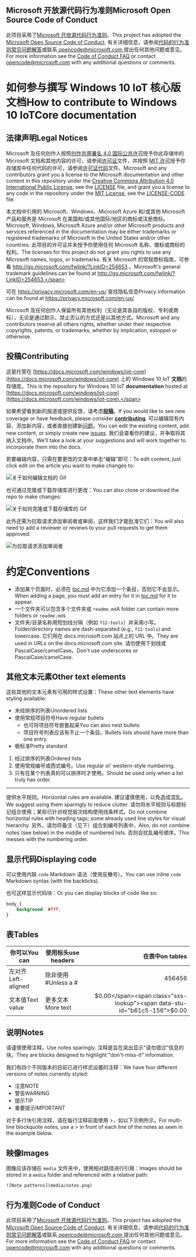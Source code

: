 ## <a name="microsoft-open-source-code-of-conduct"></a><span data-ttu-id="b61c5-101">Microsoft 开放源代码行为准则</span><span class="sxs-lookup"><span data-stu-id="b61c5-101">Microsoft Open Source Code of Conduct</span></span>

<span data-ttu-id="b61c5-102">此项目采用了[Microsoft 开放源代码行为准则](https://opensource.microsoft.com/codeofconduct/)。</span><span class="sxs-lookup"><span data-stu-id="b61c5-102">This project has adopted the [Microsoft Open Source Code of Conduct](https://opensource.microsoft.com/codeofconduct/).</span></span>
<span data-ttu-id="b61c5-103">有关详细信息，请参阅[代码的行为准则常见问题解答](https://opensource.microsoft.com/codeofconduct/faq/)或联系[ opencode@microsoft.com ](mailto:opencode@microsoft.com)提出任何其他问题或意见。</span><span class="sxs-lookup"><span data-stu-id="b61c5-103">For more information see the [Code of Conduct FAQ](https://opensource.microsoft.com/codeofconduct/faq/) or contact [opencode@microsoft.com](mailto:opencode@microsoft.com) with any additional questions or comments.</span></span>

# <a name="how-to-contribute-to-windows-10-iotcore-documentation"></a><span data-ttu-id="b61c5-104">如何参与撰写 Windows 10 IoT 核心版文档</span><span class="sxs-lookup"><span data-stu-id="b61c5-104">How to contribute to Windows 10 IoTCore documentation</span></span>

## <a name="legal-notices"></a><span data-ttu-id="b61c5-105">法律声明</span><span class="sxs-lookup"><span data-stu-id="b61c5-105">Legal Notices</span></span>
<span data-ttu-id="b61c5-106">Microsoft 及任何创作人按照[创作共用署名 4.0 国际公共许可](https://creativecommons.org/licenses/by/4.0/legalcode)授予你此存储中的 Microsoft 文档和其他内容的许可，请参阅[许可证](LICENSE)文件，并按照 [MIT 许可](https://opensource.org/licenses/MIT)授予你存储库中任何代码的许可，请参阅[许可证代码](LICENSE-CODE)文件。</span><span class="sxs-lookup"><span data-stu-id="b61c5-106">Microsoft and any contributors grant you a license to the Microsoft documentation and other content in this repository under the [Creative Commons Attribution 4.0 International Public License](https://creativecommons.org/licenses/by/4.0/legalcode), see the [LICENSE](LICENSE) file, and grant you a license to any code in the repository under the [MIT License](https://opensource.org/licenses/MIT), see the [LICENSE-CODE](LICENSE-CODE) file.</span></span>

<span data-ttu-id="b61c5-107">本文档中引用的 Microsoft、Windows、Microsoft Azure 和/或其他 Microsoft 产品和服务是 Microsoft 在美国和/或其他国际/地区的商标或注册商标。</span><span class="sxs-lookup"><span data-stu-id="b61c5-107">Microsoft, Windows, Microsoft Azure and/or other Microsoft products and services referenced in the documentation may be either trademarks or registered trademarks of Microsoft in the United States and/or other countries.</span></span>
<span data-ttu-id="b61c5-108">此项目的许可证并未授予你使用任何 Microsoft 名称、徽标或商标的权利。</span><span class="sxs-lookup"><span data-stu-id="b61c5-108">The licenses for this project do not grant you rights to use any Microsoft names, logos, or trademarks.</span></span>
<span data-ttu-id="b61c5-109">有关 Microsoft 的常规商标指南，可参看 http://go.microsoft.com/fwlink/?LinkID=254653 。</span><span class="sxs-lookup"><span data-stu-id="b61c5-109">Microsoft's general trademark guidelines can be found at http://go.microsoft.com/fwlink/?LinkID=254653.</span></span>

<span data-ttu-id="b61c5-110">可在 https://privacy.microsoft.com/en-us/ 查找隐私信息</span><span class="sxs-lookup"><span data-stu-id="b61c5-110">Privacy information can be found at https://privacy.microsoft.com/en-us/</span></span>

<span data-ttu-id="b61c5-111">Microsoft 及任何创作人保留所有其他权利（无论是其各自的版权、专利或商标），无论是通过默示、禁止否认的方式还是以其他方式。</span><span class="sxs-lookup"><span data-stu-id="b61c5-111">Microsoft and any contributors reserve all others rights, whether under their respective copyrights, patents, or trademarks, whether by implication, estoppel or otherwise.</span></span>

## <a name="contributing"></a><span data-ttu-id="b61c5-112">投稿</span><span class="sxs-lookup"><span data-stu-id="b61c5-112">Contributing</span></span>

<span data-ttu-id="b61c5-113">这是托管在 [https://docs.microsoft.com/windows/iot-core](https://docs.microsoft.com/windows/iot-core) 上的 Windows 10 IoT **文档**的存储库。</span><span class="sxs-lookup"><span data-stu-id="b61c5-113">This is the repository for Windows 10 IoT **documentation** hosted at [https://docs.microsoft.com/windows/iot-core](https://docs.microsoft.com/windows/iot-core).</span></span>

<span data-ttu-id="b61c5-114">如果希望看到新的报道或提供反馈，请考虑[**投稿**](/CONTRIBUTING.md)。</span><span class="sxs-lookup"><span data-stu-id="b61c5-114">If you would like to see new coverage or have feedback, please consider [**contributing**](/CONTRIBUTING.md).</span></span>  <span data-ttu-id="b61c5-115">可以编辑现有内容、添加新内容，或者直接创建新[问题](https://github.com/MicrosoftDocs/windows-iotcore-docs/issues)。</span><span class="sxs-lookup"><span data-stu-id="b61c5-115">You can edit the existing content, add new content, or simply create new [issues](https://github.com/MicrosoftDocs/windows-iotcore-docs/issues).</span></span> <span data-ttu-id="b61c5-116">我们会查看你的建议，并争取将其纳入文档中。</span><span class="sxs-lookup"><span data-stu-id="b61c5-116">We’ll take a look at your suggestions and will work together to incorporate them into the docs.</span></span>

<span data-ttu-id="b61c5-117">若要编辑内容，只需在要更改的文章中单击“编辑”即可：</span><span class="sxs-lookup"><span data-stu-id="b61c5-117">To edit content, just click edit on the article you want to make changes to:</span></span>

![关于如何编辑文档的 Gif](windows-iotcore/media/edit-doc.gif)


<span data-ttu-id="b61c5-119">也可通过克隆或下载存储库进行更改：</span><span class="sxs-lookup"><span data-stu-id="b61c5-119">You can also clone or download the repo to make changes:</span></span>

![关于如何克隆或下载存储库的 Gif](windows-iotcore/media/download-repo.gif)

<span data-ttu-id="b61c5-121">此外还需为拉取请求添加审阅者或审阅，这样我们才能批准它们：</span><span class="sxs-lookup"><span data-stu-id="b61c5-121">You will also need to add a reviewer or reviews to your pull requests to get them approved:</span></span>

![为拉取请求添加审阅者](windows-iotcore/media/reviewers.gif)

# <a name="conventions"></a><span data-ttu-id="b61c5-123">约定</span><span class="sxs-lookup"><span data-stu-id="b61c5-123">Conventions</span></span>
  - <span data-ttu-id="b61c5-124">添加某个页面时，必须在 [toc.md](windows-iotcore/TOC.md) 中为它添加一个条目，否则它不会显示。</span><span class="sxs-lookup"><span data-stu-id="b61c5-124">When adding a page, you must add an entry for it in [toc.md](windows-iotcore/TOC.md) for it to appear.</span></span>
  - <span data-ttu-id="b61c5-125">一个文件夹可以包含多个文件夹或 `readme.md`</span><span class="sxs-lookup"><span data-stu-id="b61c5-125">A folder can contain more folders or `readme.md`s</span></span>
  - <span data-ttu-id="b61c5-126">文件夹/目录名称用短划线分隔（例如 `f12-tools`）并采用小写。</span><span class="sxs-lookup"><span data-stu-id="b61c5-126">Folder/directory names are dash-separated (e.g., `f12-tools`) and lowercase.</span></span> <span data-ttu-id="b61c5-127">它们用在 docs.microsoft.com 站点上的 URL 中。</span><span class="sxs-lookup"><span data-stu-id="b61c5-127">They are used in URLs on the docs.microsoft.com site.</span></span> <span data-ttu-id="b61c5-128">请勿使用下划线或 PascalCase/camelCase。</span><span class="sxs-lookup"><span data-stu-id="b61c5-128">Don't use underscores or PascalCase/camelCase.</span></span>


## <a name="other-text-elements"></a><span data-ttu-id="b61c5-129">其他文本元素</span><span class="sxs-lookup"><span data-stu-id="b61c5-129">Other text elements</span></span>

<span data-ttu-id="b61c5-130">这些其他的文本元素有可用的样式设置：</span><span class="sxs-lookup"><span data-stu-id="b61c5-130">These other text elements have styling available:</span></span>

* <span data-ttu-id="b61c5-131">未经排序的列表</span><span class="sxs-lookup"><span data-stu-id="b61c5-131">Unordered lists</span></span>
* <span data-ttu-id="b61c5-132">使用常规项目符号</span><span class="sxs-lookup"><span data-stu-id="b61c5-132">Have regular bullets</span></span>
   * <span data-ttu-id="b61c5-133">也可将项目符号嵌套起来</span><span class="sxs-lookup"><span data-stu-id="b61c5-133">You can also nest bullets</span></span>
   * <span data-ttu-id="b61c5-134">项目符号列表应该有不止一个条目。</span><span class="sxs-lookup"><span data-stu-id="b61c5-134">Bullets lists should have more than one entry.</span></span>
* <span data-ttu-id="b61c5-135">极标准</span><span class="sxs-lookup"><span data-stu-id="b61c5-135">Pretty standard</span></span>

1. <span data-ttu-id="b61c5-136">经过排序的列表</span><span class="sxs-lookup"><span data-stu-id="b61c5-136">Ordered lists</span></span>
2. <span data-ttu-id="b61c5-137">使用常规编号或西式编号。</span><span class="sxs-lookup"><span data-stu-id="b61c5-137">Use regular ol' western-style numbering.</span></span>
3. <span data-ttu-id="b61c5-138">只有在某个列表真的可以排序时才使用。</span><span class="sxs-lookup"><span data-stu-id="b61c5-138">Should be used only when a list truly has order.</span></span>

_________________________

<span data-ttu-id="b61c5-139">提供水平规则。</span><span class="sxs-lookup"><span data-stu-id="b61c5-139">Horizontal rules are available.</span></span> <span data-ttu-id="b61c5-140">建议谨慎使用，以免造成混乱。</span><span class="sxs-lookup"><span data-stu-id="b61c5-140">We suggest using them sparingly to reduce clutter.</span></span>
<span data-ttu-id="b61c5-141">请勿将水平规则与标题标记组合使用；某些已针对视觉层次结构使用线条样式。</span><span class="sxs-lookup"><span data-stu-id="b61c5-141">Do not combine horizontal rules with heading tags; some already used line styles for visual hierarchy.</span></span>
<span data-ttu-id="b61c5-142">另外，请勿将备注（见下）组合到编号列表中，</span><span class="sxs-lookup"><span data-stu-id="b61c5-142">Also, do not combine notes (see below) in the middle of numbered lists.</span></span> <span data-ttu-id="b61c5-143">否则会扰乱编号顺序。</span><span class="sxs-lookup"><span data-stu-id="b61c5-143">This messes with the numbering order.</span></span>

## <a name="displaying-code"></a><span data-ttu-id="b61c5-144">显示代码</span><span class="sxs-lookup"><span data-stu-id="b61c5-144">Displaying code</span></span>

<span data-ttu-id="b61c5-145">可以使用内联 `code` Markdown 语法（使用反撇号）。</span><span class="sxs-lookup"><span data-stu-id="b61c5-145">You can use inline `code` Markdown syntax (with the backticks).</span></span>

<span data-ttu-id="b61c5-146">也可这样显示代码块：</span><span class="sxs-lookup"><span data-stu-id="b61c5-146">Or you can display blocks of code like so:</span></span>

```css
body {
    background: #fff;
}
```

## <a name="tables"></a><span data-ttu-id="b61c5-147">表</span><span class="sxs-lookup"><span data-stu-id="b61c5-147">Tables</span></span>

| <span data-ttu-id="b61c5-148">你可以</span><span class="sxs-lookup"><span data-stu-id="b61c5-148">You can</span></span>     | <span data-ttu-id="b61c5-149">使用标头</span><span class="sxs-lookup"><span data-stu-id="b61c5-149">use headers</span></span> | <span data-ttu-id="b61c5-150">在表中</span><span class="sxs-lookup"><span data-stu-id="b61c5-150">on tables</span></span>    |
|-------------|-------------|-------------:|
| <span data-ttu-id="b61c5-151">左对齐</span><span class="sxs-lookup"><span data-stu-id="b61c5-151">Left-aligned</span></span>| <span data-ttu-id="b61c5-152">除非使用 #</span><span class="sxs-lookup"><span data-stu-id="b61c5-152">Unless a #</span></span>  | <span data-ttu-id="b61c5-153">456</span><span class="sxs-lookup"><span data-stu-id="b61c5-153">456</span></span>          |
| <span data-ttu-id="b61c5-154">文本值</span><span class="sxs-lookup"><span data-stu-id="b61c5-154">Text value</span></span>  | <span data-ttu-id="b61c5-155">更多文本</span><span class="sxs-lookup"><span data-stu-id="b61c5-155">More text</span></span>   | <span data-ttu-id="b61c5-156">$0.00</span><span class="sxs-lookup"><span data-stu-id="b61c5-156">$0.00</span></span>        |

## <a name="notes"></a><span data-ttu-id="b61c5-157">说明</span><span class="sxs-lookup"><span data-stu-id="b61c5-157">Notes</span></span>

<span data-ttu-id="b61c5-158">请谨慎使用注释。</span><span class="sxs-lookup"><span data-stu-id="b61c5-158">Use notes sparingly.</span></span> <span data-ttu-id="b61c5-159">注释是旨在突出显示“请勿错过”信息的块。</span><span class="sxs-lookup"><span data-stu-id="b61c5-159">They are blocks designed to highlight "don't-miss-it" information.</span></span>

<span data-ttu-id="b61c5-160">我们有四个不同版本的目前已进行样式设置的注释：</span><span class="sxs-lookup"><span data-stu-id="b61c5-160">We have four different versions of notes currently styled:</span></span>
- <span data-ttu-id="b61c5-161">注意</span><span class="sxs-lookup"><span data-stu-id="b61c5-161">NOTE</span></span>
- <span data-ttu-id="b61c5-162">警告</span><span class="sxs-lookup"><span data-stu-id="b61c5-162">WARNING</span></span>
- <span data-ttu-id="b61c5-163">提示</span><span class="sxs-lookup"><span data-stu-id="b61c5-163">TIP</span></span>
- <span data-ttu-id="b61c5-164">重要提示</span><span class="sxs-lookup"><span data-stu-id="b61c5-164">IMPORTANT</span></span>


<span data-ttu-id="b61c5-165">对于多行块引用注释，请在每行注释前面使用 >，如以下示例所示。</span><span class="sxs-lookup"><span data-stu-id="b61c5-165">For multi-line blockquote notes, use a > in front of each line of the notes as seen in the example below.</span></span>

## <a name="images"></a><span data-ttu-id="b61c5-166">映像</span><span class="sxs-lookup"><span data-stu-id="b61c5-166">Images</span></span>

<span data-ttu-id="b61c5-167">图像应该存储在 `media` 文件夹中，使用相对路径进行引用：</span><span class="sxs-lookup"><span data-stu-id="b61c5-167">Images should be stored in a `media` folder and referenced with a relative path:</span></span>

`![Note patterns](media/notes.png)`


## <a name="code-of-conduct"></a><span data-ttu-id="b61c5-168">行为准则</span><span class="sxs-lookup"><span data-stu-id="b61c5-168">Code of Conduct</span></span>
<span data-ttu-id="b61c5-169">此项目采用了[Microsoft 开放源代码行为准则](https://opensource.microsoft.com/codeofconduct/)。</span><span class="sxs-lookup"><span data-stu-id="b61c5-169">This project has adopted the [Microsoft Open Source Code of Conduct](https://opensource.microsoft.com/codeofconduct/).</span></span> <span data-ttu-id="b61c5-170">有关详细信息，请参阅[代码的行为准则常见问题解答](https://opensource.microsoft.com/codeofconduct/faq/)或联系[ opencode@microsoft.com ](mailto:opencode@microsoft.com)提出任何其他问题或意见。</span><span class="sxs-lookup"><span data-stu-id="b61c5-170">For more information see the [Code of Conduct FAQ](https://opensource.microsoft.com/codeofconduct/faq/) or contact [opencode@microsoft.com](mailto:opencode@microsoft.com) with any additional questions or comments.</span></span>
